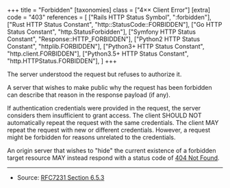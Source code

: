 +++
title = "Forbidden"
[taxonomies]
class = ["4&times;&times; Client Error"]
[extra]
code = "403"
references = [
    ["Rails HTTP Status Symbol", ":forbidden"],
    ["Rust HTTP Status Constant", "http::StatusCode::FORBIDDEN"],
    ["Go HTTP Status Constant", "http.StatusForbidden"],
    ["Symfony HTTP Status Constant", "Response::HTTP_FORBIDDEN"],
    ["Python2 HTTP Status Constant", "httplib.FORBIDDEN"],
    ["Python3+ HTTP Status Constant", "http.client.FORBIDDEN"],
    ["Python3.5+ HTTP Status Constant", "http.HTTPStatus.FORBIDDEN"],
]
+++

The server understood the request but refuses to authorize it.

A server that wishes to make public why the request has been forbidden can describe that reason in the response payload (if any).

If authentication credentials were provided in the request, the server considers them insufficient to grant access. The client SHOULD NOT automatically repeat the request with the same credentials. The client MAY repeat the request with new or different credentials. However, a request might be forbidden for reasons unrelated to the credentials.

An origin server that wishes to "hide" the current existence of a forbidden target resource MAY instead respond with a status code of [404 Not Found](/404).

---

* Source: [RFC7231 Section 6.5.3][1]

[1]: <http://tools.ietf.org/html/rfc7231#section-6.5.3>

